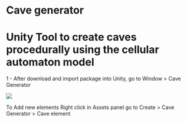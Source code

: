 # Cave generator
# Unity Tool to create caves procedurally using the cellular automaton model

 1 - After download and import package into Unity, go to Window > Cave Generator
 
 ![](https://franciscofontes.github.io/images/cave-generator/cave-generator_01.png) 
 
 To Add new elements Right click in Assets panel go to Create > Cave Generator > Cave element
